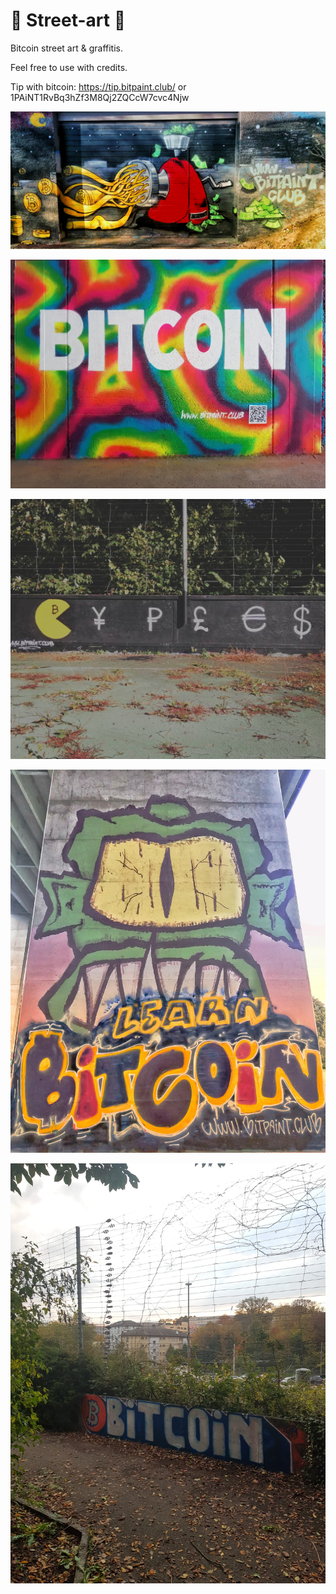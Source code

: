 #  🌇 Street-art 🌇
Bitcoin street art &amp; graffitis.

Feel free to use with credits. 



Tip with bitcoin: https://tip.bitpaint.club/  or 1PAiNT1RvBq3hZf3M8Qj2ZQCcW7cvc4Njw


![Image](https://raw.githubusercontent.com/bitpaint/Street-art/master/The%20internet%20machine.jpeg)

![Image](/Bitcoin.jpg)

![Image](Fiatman.jpg)

![Image](/Learn-Bitcoin.jpg)

![Image](/Bitcoin_2.jpg)
